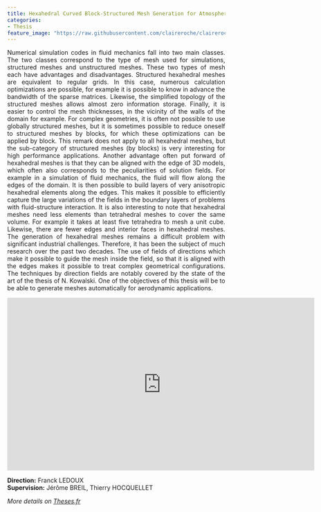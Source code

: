 ```yaml
---
title: Hexahedral Curved Block-Structured Mesh Generation for Atmospheric Re-Entry
categories:
- Thesis
feature_image: "https://raw.githubusercontent.com/claireroche/claireroche.github.io/main/images/blossoms.png"
---
```

  
<div style="text-align: justify">

Numerical simulation codes in fluid mechanics fall into two main classes. The two classes correspond to the type of mesh used for simulations, structured meshes and unstructured meshes. These two types of mesh each have advantages and disadvantages. Structured hexahedral meshes are equivalent to regular grids. In this case, numerous calculation optimizations are possible, for example it is possible to know in advance the bandwidth of the sparse matrices. Likewise, the simplified topology of the structured meshes allows almost zero information storage. Finally, it is easier to control the mesh thicknesses, in the vicinity of the walls of the domain for example. For complex geometries, it is often not possible to use globally structured meshes, but it is sometimes possible to reduce oneself to structured meshes by blocks, for which these optimizations can be applied by block. This remark does not apply to all hexahedral meshes, but the sub-category of structured meshes (by blocks) is very interesting for high performance applications. Another advantage often put forward of hexahedral meshes is that they can be aligned with the edge of 3D models, which often also corresponds to the peculiarities of solution fields. For example in a simulation of fluid mechanics, the fluid will flow along the edges of the domain. It is then possible to build layers of very anisotropic hexahedral elements along the edges. This makes it possible to efficiently capture the large variations of the fields in the boundary layers of problems with fluid-structure interaction. It is also interesting to note that hexahedral meshes need less elements than tetrahedral meshes to cover the same volume. For example it takes at least five tetrahedra to mesh a unit cube. Likewise, there are fewer edges and interior faces in hexahedral meshes. The generation of hexahedral meshes remains a difficult problem with significant industrial challenges. Therefore, it has been the subject of much research over the past two decades. The use of fields of directions which make it possible to guide the mesh inside the field, so that it is aligned with the edges makes it possible to treat complex geometrical configurations. The techniques by direction fields are notably covered by the state of the art of the thesis of N. Kowalski. One of the objectives of this thesis will be to be able to generate meshes automatically for aerodynamic applications.

</div>

<center>
<iframe src="https://www.linkedin.com/embed/feed/update/urn:li:ugcPost:7247631115023192065?compact=1" height="399" width="710" frameborder="0" allowfullscreen="" title="Post intégré"></iframe>
</center>
 
**Direction:** Franck LEDOUX  
**Supervision:** Jérôme BREIL, Thierry HOCQUELLET  

<!-- more -->

_More details on [Theses.fr](https://theses.fr/s356076)_  